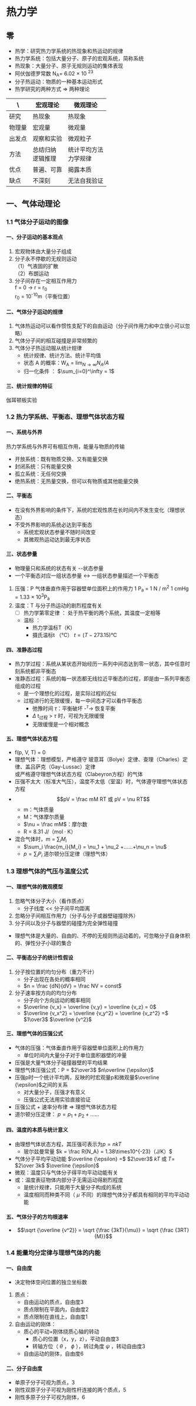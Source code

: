 # 热力学
## 零
- 热学：研究热力学系统的热现象和热运动的规律
- 热力学系统：包括大量分子、原子的宏观系统，简称系统  
- 热现象：大量分子、原子无规则运动的集体表现
- 阿伏伽德罗常数 N<sub>A</sub>= 6.02 $\times$ 10 <sup>23</sup>
- 分子热运动：物质的一种基本运动形式
- 热学研究的两种方式 => 两种理论

\ | 宏观理论 | 微观理论
----- | ----- | -----
研究 | 热现象 | 热现象
物理量 | 宏观量 | 微观量
出发点 | 观察和实验 | 微观粒子
方法 | 总结归纳<br>逻辑推理 | 统计平均方法<br>力学规律
优点 | 普遍、可靠 | 揭露本质
缺点 | 不深刻 | 无法自我验证

## 一、气体动理论
### 1.1 气体分子运动的图像
#### 一、分子运动的基本观点
1. 宏观物体由大量分子组成
2. 分子永不停歇的无规则运动<br>（1）气液固的扩散<br>（2）布朗运动
3. 分子间存在一定相互作用力<br> f = 0 -> r = r<sub>0</sub><br>r<sub>0</sub> = 10<sup>-10</sup>m（平衡位置）
#### 二、气体分子运动的规律
1. 气体热运动可以看作惯性支配下的自由运动（分子间作用力和中立很小可以忽略）
2. 气体分子间的相互碰撞是非常频繁的
3. 气体分子热运动服从统计规律<br>
	- 统计规律、统计方法、统计平均值
	- 状态 A 的概率：W<sub>A</sub> = $\lim_{N \to \infty} N_A / A$
	- 归一化条件 ： $\sum_{i=0}^\infty = 1$
#### 三、统计规律的特征
伽耳顿板实验
### 1.2 热力学系统、平衡态、理想气体状态方程
#### 一、系统与外界
热力学系统与外界可有相互作用，能量与物质的传输
- 开放系统：既有物质交换、又有能量交换
- 封闭系统：只有能量交换
- 孤立系统：无任何交换
- 绝热系统：无热量交换，但可以有物质或其他能量交换
#### 二、平衡态
- 在没有外界影响的条件下，系统的宏观性质在长时间内不发生变化（理想状态）
- 不受外界影响的系统必达到平衡态
	- 系统宏观状态参量不随时间改变
	- 其微观热运动达到最无序状态
#### 三、状态参量
- 物理量只和系统的状态有关 --状态参量
- 一个平衡态对应一组状态参量 <-> 一组状态参量描述一个平衡态
1. 压强：P  气体垂直作用于容器壁单位面积上的作用力
	1 P<sub>a</sub> = 1 N / m<sup>2</sup>
	1 cmHg = 1.33 $\times$ 10<sup>3</sup>P<sub>a</sub>
2. 温度：T 与分子热运动的剧烈程度有关
	- [ ] 热力学第零定律 ： 处于热平衡的两个系统，其温度一定相等
	- 温标 ：
		- 热力学温标T（K）
		- 摄氏温标t （℃） $t = (T - 273.15)℃$
#### 四、准静态过程
- 热力学过程：系统从某状态开始经历一系列中间态达到零一状态，其中任意时刻系统都非平衡态
- 准静态过程：系统的每一状态都无线拉近平衡态的过程，即是由一系列平衡态组成的过程
	- 是一个理想化的过程，是实际过程的近似
	- 过程进行的无限缓慢，每一中间态才可以看作平衡态
		- 弛豫时间 $\tau$：平衡破坏 -<sup>$\tau$</sup>-> 恢复平衡
		- $\Delta$ t<sub>过程</sub> > $\tau$ 时，可视为无限缓慢
		- 无限缓慢是一个相对概念
#### 五、理想气体状态方程
- f(p, V, T) = 0
- 理想气体：理想模型，严格遵守 玻意耳（Bolye）定律、查理（Charles）定律、盖吕萨克（Gay-Lussac）定律<br>或严格遵守理想气体状态方程（Clabeyron方程）的气体
- 压强不太大（标准大气压），温度不太低（室温）时，气体遵守理想气体状态方程
- $$pV = \frac mM RT  或  pV = \nu RT$$
	- m：气体质量
	- M：气体摩尔质量
	- $\nu = \frac mM$：摩尔数
	- R = 8.31 J/（mol · K）
- 混合气体时，m = $\sum_i M_i$
	- $\sum_i \frac{m_i}{M_i} = \nu_1 + \nu_2 +……+\nu_n = \nu$
	- $p = \sum_i P_i$ 道尔顿分压定律（理想气体）
### 1.3 理想气体的气压与温度公式
#### 一、理想气体的微观模型
1. 忽略气体分子大小（看作质点）
	- 分子线度 << 分子间平均距离
2. 忽略分子间相互作用力（分子与分子或器壁碰撞除外）
3. 分子间以及分子与器壁的碰撞为完全弹性碰撞
- 理想气体是大量的、自由的、不停的无规则热运动着的，可忽略分子自身体积的、弹性分子小球的集合
#### 二、平衡态分子的统计性假设
1. 分子按位置的均匀分布（重力不计）
	- 分子出现在各处的概率相同 
	- $n = \frac {dN}{dV} = \frac NV = const$
2. 分子速率按方向的均匀分布
	- 分子向个方向运动的概率相同
	- $\overline {v_x} = \overline {v_y} = \overline {v_z} = 0$
	- $\overline {v_x^2} = \overline {v_y^2} = \overline {v_z^2} =$ $1\over3$ $\overline {v^2}$
#### 三、理想气体的压强公式
- 气体的压强：气体垂直作用于容器壁单位面积上的作用力
	- 单位时间内大量分子对于单位面积器壁的冲量
- 压强是大量气体分子碰撞器壁的平均结果
- 理想气体压强公式：P = $2\over3$ $n\overline {\epsilon}$
- 压强p时一个统计平均两，反映的时宏观量p和微观量$\overline {\epsilon}$之间的关系
	- 对大量分子，压强才有意义
	- 压强公式无法用实验直接验证
- 压强公式 + 速率分布律 $\Rightarrow$ 理想气体状态方程
- 道尔顿分压定律： $p = p_1 + p_2 +……$
#### 四、温度的本质与统计意义
- 由理想气体状态方程，其压强可表示为$p =nkT$
	- 玻尔兹曼常量 $k = \frac R{N_A} = 1.38\times10^{-23}（J/K）$
- 气体分子平均平动动能 $\overline {\epsilon} =$ $2\over3$ $kT$ 或 $T =$ $2\over 3k$ $\overline {\epsilon}$
- 微观：温度只与气体分子得平均平动动能有关
- 或：温度表征物体内部分子无需运动得剧烈程度
	- 是统计规律，只能用于大量分子构成的系统
	- 温度相同而种类不同（ $\mu$ 不同）的理想气体分子都具有相同的平均平动动能
#### 五、气体分子的方均根速率
- $$\sqrt {\overline {v^2}} = \sqrt {\frac {3kT}{\mu}} = \sqrt {\frac {3RT}{M}}$$
### 1.4 能量均分定律与理想气体的内能
#### 一、自由度
- 决定物体空间位置的独立坐标数
1. 质点：
	- 自由运动的质点，自由度3
	- 质点限制在平面内，自由度2
	- 质点限制在直线上，自由度1
2. 自由运动的刚体：
	- 质心的平动+刚体绕质心轴的转动
		- 质心的位置（x，y，z），平动自由度3
		- 转轴方位（ $\theta$ ， $\phi$ ），转过角度 $\psi$ ，转动自由度3
	- 自由运动的刚体，自由度6
#### 二、分子自由度
- 单原子分子可视为质点，3
- 刚性双原子分子可视为刚性杆连接的两个质点，5
- 刚性多原子分子可视为刚体，6
